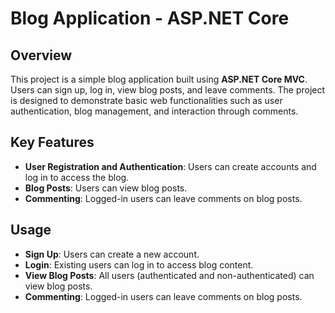 # Blog Application - ASP.NET Core

## Overview

This project is a simple blog application built using **ASP.NET Core MVC**. Users can sign up, log in, view blog posts, and leave comments. The project is designed to demonstrate basic web functionalities such as user authentication, blog management, and interaction through comments.

## Key Features

- **User Registration and Authentication**: Users can create accounts and log in to access the blog.
- **Blog Posts**: Users can view blog posts.
- **Commenting**: Logged-in users can leave comments on blog posts.

## Usage

- **Sign Up**: Users can create a new account.
- **Login**: Existing users can log in to access blog content.
- **View Blog Posts**: All users (authenticated and non-authenticated) can view blog posts.
- **Commenting**: Logged-in users can leave comments on blog posts.

